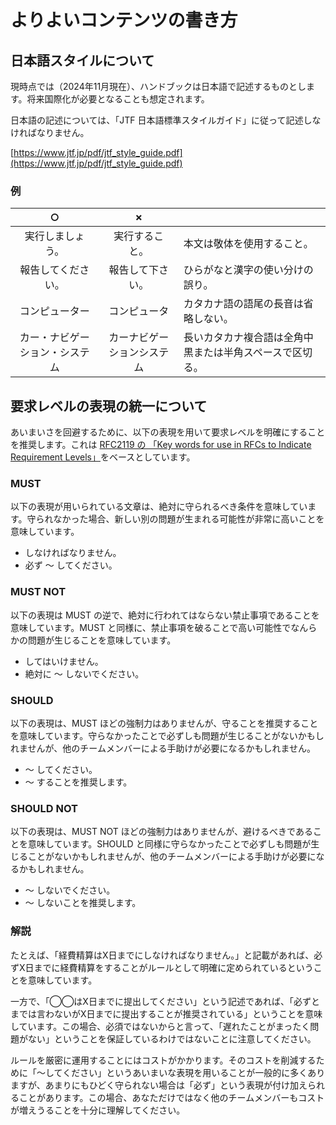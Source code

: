 # よりよいコンテンツの書き方

## 日本語スタイルについて

現時点では（2024年11月現在）、ハンドブックは日本語で記述するものとします。将来国際化が必要となることも想定されます。

日本語の記述については、「JTF 日本語標準スタイルガイド」に従って記述しなければなりません。

[https://www.jtf.jp/pdf/jtf_style_guide.pdf](https://www.jtf.jp/pdf/jtf_style_guide.pdf)

### 例

|○|✗||
|:---:|:---:|---|
|実行しましょう。|実行すること。|本文は敬体を使用すること。|
|報告してください。|報告して下さい。|ひらがなと漢字の使い分けの誤り。|
|コンピューター|コンピュータ|カタカナ語の語尾の長音は省略しない。|
|カー・ナビゲーション・システム|カーナビゲーションシステム|長いカタカナ複合語は全角中黒または半角スペースで区切る。|

## 要求レベルの表現の統一について

あいまいさを回避するために、以下の表現を用いて要求レベルを明確にすることを推奨します。これは [RFC2119 の 「Key words for use in RFCs to Indicate Requirement Levels」](https://www.ietf.org/rfc/rfc2119.txt)をベースとしています。

### MUST

以下の表現が用いられている文章は、絶対に守られるべき条件を意味しています。守られなかった場合、新しい別の問題が生まれる可能性が非常に高いことを意味しています。

* しなければなりません。
* 必ず 〜 してください。

### MUST NOT

以下の表現は MUST の逆で、絶対に行われてはならない禁止事項であることを意味しています。MUST と同様に、禁止事項を破ることで高い可能性でなんらかの問題が生じることを意味しています。

* してはいけません。
* 絶対に 〜 しないでください。

### SHOULD

以下の表現は、MUST ほどの強制力はありませんが、守ることを推奨することを意味しています。守らなかったことで必ずしも問題が生じることがないかもしれませんが、他のチームメンバーによる手助けが必要になるかもしれません。

*  〜 してください。
*  〜 することを推奨します。

### SHOULD NOT

以下の表現は、MUST NOT ほどの強制力はありませんが、避けるべきであることを意味しています。SHOULD と同様に守らなかったことで必ずしも問題が生じることがないかもしれませんが、他のチームメンバーによる手助けが必要になるかもしれません。

*  〜 しないでください。
*  〜 しないことを推奨します。

### 解説

たとえば、「経費精算はX日までにしなければなりません。」と記載があれば、必ずX日までに経費精算をすることがルールとして明確に定められているということを意味しています。

一方で、「◯◯はX日までに提出してください」という記述であれば、「必ずとまでは言わないがX日までに提出することが推奨されている」ということを意味しています。この場合、必須ではないからと言って、「遅れたことがまったく問題がない」ということを保証しているわけではないことに注意してください。

ルールを厳密に運用することにはコストがかかります。そのコストを削減するために「〜してください」というあいまいな表現を用いることが一般的に多くありますが、あまりにもひどく守られない場合は「必ず」という表現が付け加えられることがあります。この場合、あなただけではなく他のチームメンバーもコストが増えうることを十分に理解してください。
